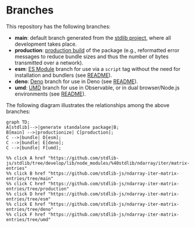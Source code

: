 <!--

@license Apache-2.0

Copyright (c) 2022 The Stdlib Authors.

Licensed under the Apache License, Version 2.0 (the "License");
you may not use this file except in compliance with the License.
You may obtain a copy of the License at

    http://www.apache.org/licenses/LICENSE-2.0

Unless required by applicable law or agreed to in writing, software
distributed under the License is distributed on an "AS IS" BASIS,
WITHOUT WARRANTIES OR CONDITIONS OF ANY KIND, either express or implied.
See the License for the specific language governing permissions and
limitations under the License.

-->

# Branches

This repository has the following branches:

-   **main**: default branch generated from the [stdlib project][stdlib-url], where all development takes place.
-   **production**: [production build][production-url] of the package (e.g., reformatted error messages to reduce bundle sizes and thus the number of bytes transmitted over a network).
-   **esm**: [ES Module][esm-url] branch for use via a `script` tag without the need for installation and bundlers (see [README][esm-readme]).
-   **deno**: [Deno][deno-url] branch for use in Deno (see [README][deno-readme]).
-   **umd**: [UMD][umd-url] branch for use in Observable, or in dual browser/Node.js environments (see [README][umd-readme]).

The following diagram illustrates the relationships among the above branches:

```mermaid
graph TD;
A[stdlib]-->|generate standalone package|B;
B[main] -->|productionize| C[production];
C -->|bundle| D[esm];
C -->|bundle| E[deno];
C -->|bundle| F[umd];

%% click A href "https://github.com/stdlib-js/stdlib/tree/develop/lib/node_modules/%40stdlib/ndarray/iter/matrix-entries"
%% click B href "https://github.com/stdlib-js/ndarray-iter-matrix-entries/tree/main"
%% click C href "https://github.com/stdlib-js/ndarray-iter-matrix-entries/tree/production"
%% click D href "https://github.com/stdlib-js/ndarray-iter-matrix-entries/tree/esm"
%% click E href "https://github.com/stdlib-js/ndarray-iter-matrix-entries/tree/deno"
%% click F href "https://github.com/stdlib-js/ndarray-iter-matrix-entries/tree/umd"
```

[stdlib-url]: https://github.com/stdlib-js/stdlib/tree/develop/lib/node_modules/%40stdlib/ndarray/iter/matrix-entries
[production-url]: https://github.com/stdlib-js/ndarray-iter-matrix-entries/tree/production
[deno-url]: https://github.com/stdlib-js/ndarray-iter-matrix-entries/tree/deno
[deno-readme]: https://github.com/stdlib-js/ndarray-iter-matrix-entries/blob/deno/README.md
[umd-url]: https://github.com/stdlib-js/ndarray-iter-matrix-entries/tree/umd
[umd-readme]: https://github.com/stdlib-js/ndarray-iter-matrix-entries/blob/umd/README.md
[esm-url]: https://github.com/stdlib-js/ndarray-iter-matrix-entries/tree/esm
[esm-readme]: https://github.com/stdlib-js/ndarray-iter-matrix-entries/blob/esm/README.md